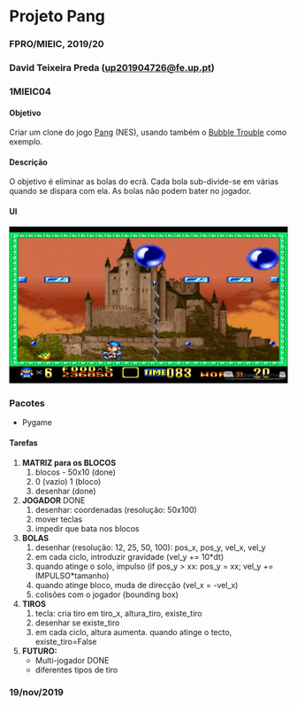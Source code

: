 # Projeto Pang
### FPRO/MIEIC, 2019/20
### David Teixeira Preda (up201904726@fe.up.pt)
### 1MIEIC04

#### Objetivo

Criar um clone do jogo [Pang](https://en.wikipedia.org/wiki/Pang_(video_game)) (NES), usando também o [Bubble Trouble](https://www.miniclip.com/games/bubble-trouble/en/) como exemplo.

#### Descrição

O objetivo é eliminar as bolas do ecrã. Cada bola sub-divide-se em várias quando se dispara com ela. As bolas não podem bater no jogador.

#### UI

![UI](ui.jpg)

### Pacotes

- Pygame

#### Tarefas

1. **MATRIZ para os BLOCOS**
   1. blocos - 50x10 (done)
   1. 0 (vazio) 1 (bloco)
   1. desenhar (done)
1. **JOGADOR** DONE
   1. desenhar: coordenadas (resolução: 50x100)
   1. mover teclas
   1. impedir que bata nos blocos
1. **BOLAS**
   1. desenhar (resolução: 12, 25, 50, 100): pos_x, pos_y, vel_x, vel_y
   1. em cada ciclo, introduzir gravidade (vel_y += 10*dt)
   1. quando atinge o solo, impulso (if pos_y > xx: pos_y = xx; vel_y += IMPULSO*tamanho)
   1. quando atinge bloco, muda de direcção (vel_x = -vel_x)
   1. colisões com o jogador (bounding box)
1. **TIROS**
   1. tecla: cria tiro em tiro_x, altura_tiro, existe_tiro
   1. desenhar se existe_tiro
   1. em cada ciclo, altura aumenta. quando atinge o tecto, existe_tiro=False
1. **FUTURO:**
   * Multi-jogador DONE
   * diferentes tipos de tiro

### 19/nov/2019
